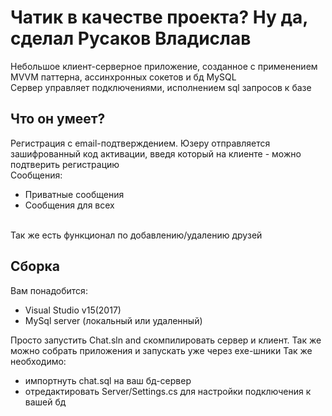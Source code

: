 # Чатик в качестве проекта? Ну да, сделал Русаков Владислав

Небольшое клиент-серверное приложение, созданное с применением MVVM паттерна, ассинхронных сокетов и бд MySQL
<br />
Сервер управляет подключениями, исполнением sql запросов к базе

## Что он умеет?
Регистрация с email-подтверждением. Юзеру отправляется зашифрованный код активации, введя который на клиенте - можно подтверить регистрацию <br />
Сообщения: <br />
* Приватные сообщения
* Сообщения для всех
<br />
Так же есть функционал по добавлению/удалению друзей

## Сборка

Вам понадобится:
* Visual Studio v15(2017)
* MySql server (локальный или удаленный)

Просто запустить Chat.sln and скомпилировать сервер и клиент. Так же можно собрать приложения и запускать уже через exe-шники
Так же необходимо:
* импортнуть chat.sql на ваш бд-сервер
* отредактировать Server/Settings.cs для настройки подключения к вашей бд